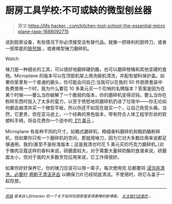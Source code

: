 # 厨房工具学校:不可或缺的微型刨丝器

> 原文:[https://life hacker . com/kitchen-tool-school-the-essential-micro plane-rasp-1688092715](https://lifehacker.com/kitchen-tool-school-the-indispensable-microplane-rasp-1688092715)

说到厨房设备，有些情况下你必须接受没有替代品。就像一把锋利的厨师刀，或者一把厚底的[铁煎锅](https://lifehacker.com/kitchen-tool-school-all-about-the-cast-iron-skillet-1685315104) 。或者微型锉刀磨碎机。

Watch

锉刀是一种细长的工具，可以很好地磨碎硬奶酪，也可以磨碎柑橘和其他坚硬的食物。Microplane 的版本可以在顶部机架上用洗碗机清洗，并配有塑料保护盖。如果你家里有一个普通的磨头，你可能会问自己:当我可以在我的 50 件厨房套装中免费使用一个时，我为什么要花 10 多美元买一个花哨的名牌版本？答案是因为在某个时候——要么当你破解了一个脆弱的版本，你的磨碎机变得迟钝，要么当你在粉碎东西时投入了太多的蛮力，以至于愤怒地将磨碎机扔进了垃圾中——你无论如何都会崩溃并买一个微型平板，所以你还不如现在就买一个，让自己免受头痛。当然，它更贵，但在亚马逊上，一个经典的黑色版本，带有符合人体工程学形状的软塑料手柄，将会花费你一个适中的[【11 美元](https://www.amazon.com/dp/B00004S7V8?asc_campaign=InlineText&asc_refurl=https://lifehacker.com/kitchen-tool-school-the-indispensable-microplane-rasp-1688092715&asc_source=&linkCode=ogi&psc=1&smid=ATVPDKIKX0DER&tag=kinjalifehackerlink-20&th=1) 。

Microplane 有各种不同的尺寸，如箱式磨碎机、精细香料磨碎机和粗奶酪粉碎机，但如果你只有一个磨碎机的空间，那就用锉刀，因为它对大多数应用来说都足够通用。我的(甚至不是标准版本；这是我清仓时花 5 美元买的巧克力磨碎机。)对于像肉豆蔻这样的香料来说，研磨面较大，对于需要大量碎奶酪的食谱来说，研磨面太小，但对于我的大多数烹饪应用来说，它工作得很好。

如果你好好保养它，你的锉刀应该可以用一辈子。每次使用完 后都要将 [浸泡并清洗，必要时](https://lifehacker.com/spray-your-cheese-grater-with-non-stick-cooking-spray-f-5855143) [用刷子清洁牙齿](http://lifehacker.com/whats-the-best-way-to-clean-a-grater-5986257) 以确保刀片已经彻底清洁。不使用时，将它与盖子一起存放。

* * *

[*<small>煎锅</small>*](http://skillet.lifehacker.com) *<small>是来自 Lifehacker 的一个关于如何在厨房里变得更棒的新博客。</small>* [*<small>关注我们这里的</small>*](http://www.twitter.com/skilletLH) <small>*。*</small>